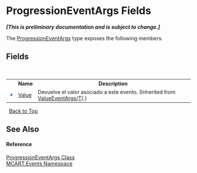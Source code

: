 # ProgressionEventArgs Fields
 _**\[This is preliminary documentation and is subject to change.\]**_

The <a href="f88d826c-8b86-1080-ec37-32e65d2bb177">ProgressionEventArgs</a> type exposes the following members.


## Fields
&nbsp;<table><tr><th></th><th>Name</th><th>Description</th></tr><tr><td>![Public field](media/pubfield.gif "Public field")</td><td><a href="f181a584-8aaf-ece3-266a-64c8a1a3dea4">Value</a></td><td>
Devuelve el valor asociado a este evento.
 (Inherited from <a href="99375f7a-b85c-b405-0819-7d2e3b04732b">ValueEventArgs(T)</a>.)</td></tr></table>&nbsp;
<a href="#progressioneventargs-fields">Back to Top</a>

## See Also


#### Reference
<a href="f88d826c-8b86-1080-ec37-32e65d2bb177">ProgressionEventArgs Class</a><br /><a href="e063e014-3886-09dc-6bff-1da9132b73cc">MCART.Events Namespace</a><br />